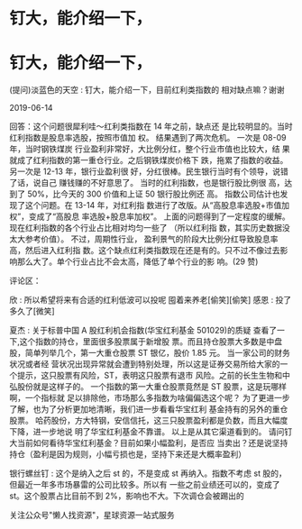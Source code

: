 # 钉大，能介绍一下，

# 钉大，能介绍一下，

(提问)淡蓝色的天空 : 钉大，能介绍一下，目前红利类指数的 相对缺点嘛？谢谢

2019-06-14

回答：这个问题很犀利哇～红利类指数在 14 年之前，缺点还 是比较明显的。当时红利指数是股息率选股，按照市值加 权。 结果遇到了两次危机。 一次是 08-09 年，当时钢铁煤炭 行业盈利非常好，大比例分红，整个行业市值也比较大，结 果就成了红利指数的第一重仓行业。之后钢铁煤炭价格下 跌，拖累了指数的收益。 另一次是 12-13 年，银行业盈利很 好，分红很棒。民生银行当时有个领导，说错了话，说自己 赚钱赚的不好意思了。 当时的红利指数，也是银行股比例很 高，达到了 50%，比今天的 300 价值和上证 50 银行股比例还 高。 指数公司估计也发现了这个问题。在 13-14 年，对红利指 数进行了改版。从“高股息率选股+市值加权”，变成了“高股息 率选股+股息率加权”。 上面的问题得到了一定程度的缓解。 现在红利指数的各个行业占比相对均匀一些了 （所以红利指 数，其实历史数据没太大参考价值）。 不过，周期性行业， 盈利景气的阶段大比例分红导致股息率高，然后进入红利指 数。这个缺点红利类指数现在还是有的。只不过不像过去影 响那么大了。单个行业占比不会太高，降低了单个行业的影 响。(29 赞)

评论区：

欣 : 所以希望将来有合适的红利低波可以投呢 囤着来养老[偷笑][偷笑] 感恩 : 投了多久了[微笑]

夏杰 : 关于标普中国 A 股红利机会指数(华宝红利基金 501029)的质疑 查看了一下,这个指数的持仓，里面很多股票属于新增股 票。而且持仓股票大多数是中盘股，简单列举几个，第一大重仓股票 ST 银亿，股价 1.85 元。 当一家公司的财务状况或者经 营状况出现异常就会遭到特别处理，所以这是证券交易所给大家的一个提示，这只股票有风险，ST，表明这只股票有退市 风险。之前的长生生物和中弘股份就是这样子的。 一个指数的第一大重仓股票竟然是 ST 股票，这是玩哪样啊，一个指标就 足以排除他，市场那么多指数为啥偏偏选这个呢？ 为了更进一步了解，也为了分析更加地清晰，我们进一步看看华宝红利 基金持有的另外的重仓股票。 哈药股份，方大特钢，安信信托，这三只股票盈利都是负数，而且大幅度下降，进一步地说 明了华宝红利基金不靠谱。 以上是从其它渠道看到的。 请问钉大当前如何看待华宝红利基金？目前如果小幅盈利，是否应 当卖出？还是说坚持持仓（盈利是因为规则，小幅亏损也是，坚持下来还是大概率盈利）

银行螺丝钉 : 这个是纳入之后 st 的，不是变成 st 再纳入。指数不考虑 st 股的，但最近一年多市场暴雷的公司比较多。所以有 一些之前业绩还可以的，变成了 st。这个股票占比目前不到 2%，影响也不大。下次调仓会被踢出的

关注公众号"懒人找资源"，星球资源一站式服务